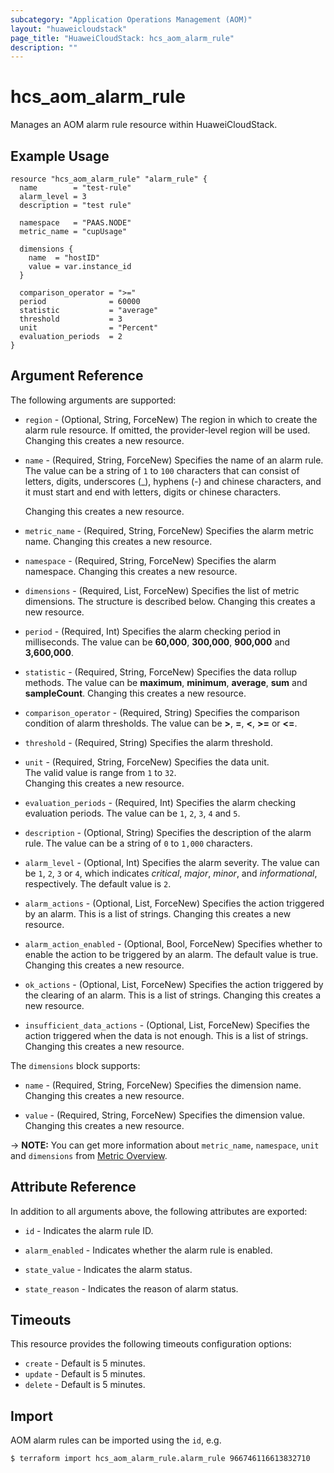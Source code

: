 ```yaml
---
subcategory: "Application Operations Management (AOM)"
layout: "huaweicloudstack"
page_title: "HuaweiCloudStack: hcs_aom_alarm_rule"
description: ""
---
```


# hcs_aom_alarm_rule

Manages an AOM alarm rule resource within HuaweiCloudStack.

## Example Usage

```hcl
resource "hcs_aom_alarm_rule" "alarm_rule" {  
  name        = "test-rule"
  alarm_level = 3
  description = "test rule"

  namespace   = "PAAS.NODE"
  metric_name = "cupUsage"

  dimensions {
    name  = "hostID"
    value = var.instance_id
  }

  comparison_operator = ">="
  period              = 60000
  statistic           = "average"
  threshold           = 3
  unit                = "Percent"
  evaluation_periods  = 2
}
```

## Argument Reference

The following arguments are supported:

* `region` - (Optional, String, ForceNew) The region in which to create the alarm rule resource. If omitted, the
  provider-level region will be used. Changing this creates a new resource.

* `name` - (Required, String, ForceNew) Specifies the name of an alarm rule. The value can be a string of `1` to `100`
  characters that can consist of letters, digits, underscores (_), hyphens (-) and chinese characters,
  and it must start and end with letters, digits or chinese characters. 

  Changing this creates a new resource.

* `metric_name` - (Required, String, ForceNew) Specifies the alarm metric name.
  Changing this creates a new resource.

* `namespace` - (Required, String, ForceNew) Specifies the alarm namespace.
  Changing this creates a new resource.

* `dimensions` - (Required, List, ForceNew) Specifies the list of metric dimensions. The structure is described below.
  Changing this creates a new resource.

* `period` - (Required, Int) Specifies the alarm checking period in milliseconds.
  The value can be **60,000**, **300,000**, **900,000** and **3,600,000**.

* `statistic` - (Required, String, ForceNew) Specifies the data rollup methods. The value can be **maximum**,
  **minimum**, **average**, **sum** and **sampleCount**. 
  Changing this creates a new resource.

* `comparison_operator` - (Required, String) Specifies the comparison condition of alarm thresholds.
  The value can be **>**, **=**, **<**, **>=** or **<=**.

* `threshold` - (Required, String) Specifies the alarm threshold.

* `unit` - (Required, String, ForceNew) Specifies the data unit.  
  The valid value is range from `1` to `32`.  
  Changing this creates a new resource.

* `evaluation_periods` - (Required, Int) Specifies the alarm checking evaluation periods.
  The value can be `1`, `2`, `3`, `4` and `5`.

* `description` - (Optional, String) Specifies the description of the alarm rule.
 The value can be a string of `0` to `1,000` characters.

* `alarm_level` - (Optional, Int) Specifies the alarm severity. The value can be `1`, `2`, `3` or `4`,
  which indicates *critical*, *major*, *minor*, and *informational*, respectively.
  The default value is `2`.

* `alarm_actions` - (Optional, List, ForceNew) Specifies the action triggered by an alarm. This is a list of strings.
  Changing this creates a new resource.

* `alarm_action_enabled` - (Optional, Bool, ForceNew) Specifies whether to enable the action to be triggered by an alarm.
  The default value is true. Changing this creates a new resource.

* `ok_actions` - (Optional, List, ForceNew) Specifies the action triggered by the clearing of an alarm.
  This is a list of strings. Changing this creates a new resource.

* `insufficient_data_actions` - (Optional, List, ForceNew) Specifies the action triggered when the data is not enough.
  This is a list of strings. Changing this creates a new resource.

The `dimensions` block supports:

* `name` - (Required, String, ForceNew) Specifies the dimension name. Changing this creates a new resource.

* `value` - (Required, String, ForceNew) Specifies the dimension value. Changing this creates a new resource.

-> **NOTE:** You can get more information about `metric_name`, `namespace`, `unit` and `dimensions`
  from [Metric Overview](https://support.huawei.com/enterprise/zh/doc/EDOC1100403624?idPath=22658044|7919788|9856606|23864287&section=k002).

## Attribute Reference

In addition to all arguments above, the following attributes are exported:

* `id` - Indicates the alarm rule ID.

* `alarm_enabled` - Indicates whether the alarm rule is enabled.

* `state_value` - Indicates the alarm status.

* `state_reason` - Indicates the reason of alarm status.

## Timeouts

This resource provides the following timeouts configuration options:

* `create` - Default is 5 minutes.
* `update` - Default is 5 minutes.
* `delete` - Default is 5 minutes.

## Import

AOM alarm rules can be imported using the `id`, e.g.

```bash
$ terraform import hcs_aom_alarm_rule.alarm_rule 966746116613832710
```
